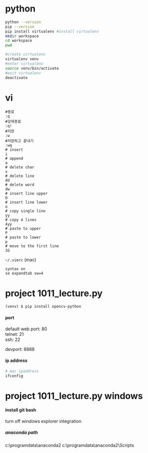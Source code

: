 # python

```bash
python --version
pip --version
pip install virtualenv #install virtualenv
mkdir workspace
cd workspace
pwd

#create virtualenv
virtualenv venv
#enter virtualenv
source venv/bin/activate
#exit virtualenv
deactivate
```

# vi
```
#종료
:q
#강제종료
:q!
#저장
:w
#저장하고 끝내기
:wq
# insert
i
# append
a
# delete char
x
# delete line
dd
# delete word
dw
# insert line upper
O
# insert line lower
o
# copy single line
yy
# copy 4 lines
4yy
# paste to upper
P
# paste to lower
p
# move to the first line
1G
```
`~/.vimrc` (mac)
```
syntax on
se expandtab sw=4
```

# project 1011_lecture.py

```
(venv) $ pip install opencv-python
```

#### port 
default web port: 80  
telnet: 21  
ssh: 22  

devport: 8888

#### ip address
```bash
# mac ipaddress
ifconfig
```

# project 1011_lecture.py windows

#### install git bash
turn off windows explorer integration
##### anaconda path
c:\programdata\anaconda2
c:\programdata\anaconda2\Scripts
<!--stackedit_data:
eyJoaXN0b3J5IjpbMzE1NTIxMTMyLC0xNjE1MzIyMTY1LDIwMj
g4OTA3NjQsLTIxMDMxMzIyMTEsMjA0NzUwMzA2NywxNjM1NDg4
MzcyLC0yODk5NTg5OCwxMzY2NDY1NzI1LC03Nzc1MjYwNDUsMT
g1NzkwNjAwNyw0ODg5NTQ2ODksLTEyNDMwNDQ4MDksLTYzMzU0
MDc3NCwxMTYzNjg3NzgzXX0=
-->